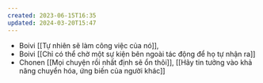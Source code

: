 ```yaml
---
created: 2023-06-15T16:35
updated: 2024-03-20T15:47
---
```

- Boivi [[Tự nhiên sẽ làm công việc của nó]], 
- Boivi [[Chỉ có thể chờ một sự kiện bên ngoài tác động để họ tự nhận ra]]
- Chonen [[Mọi chuyện rồi nhất định sẽ ổn thôi]], [[Hãy tin tưởng vào khả năng chuyển hóa, ứng biến của người khác]]